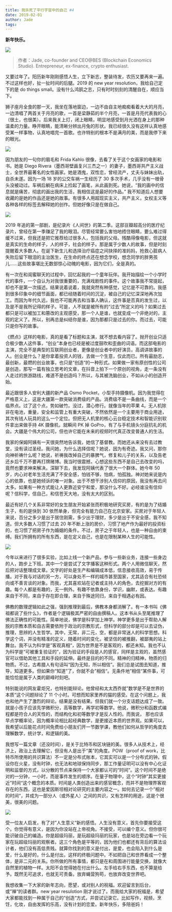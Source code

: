 ```yaml
---
title: 我杀死了平行宇宙中的自己 #4
date: 2019-02-01
author: Jade
tags: 
---
```


**新年快乐。**

<!--more-->

![](https://cosmosrepair-1257028016.cos.ap-beijing.myqcloud.com/2019-06-26-640%20-56-.jpeg)

> 作者：Jade, co-founder and CEO@BES (Blockchain Economics Studio). Entrepreneur, ex-finance, crypto enthusiast.

又要过年了。阳历新年刚刚感悟人生，立下新志，整装待发，农历又要再来一遍。不过这样也好，扯一扯时间的后腿。2019 的 new year resolution，我给自己定下的是 do things small。没有什么鸿鹄之志，只有时时刻刻的清醒自在，顺应当下。

狮子座月全食的那一天，我坐在落地窗边，一边不由自主地痴痴看着大大的月亮，一边清唱了两首关于月亮的歌，一首是梁静茹的半个月亮，一首是月亮代表我的心（很土，也很美）。后来我关上灯，闭上眼睛，明显地感受到月光洒在身上的那种温柔的力量。睁开眼睛，能清晰分辨出月兔的形状。我已经很久没有这样认真地感受某一样事物，认真地唱完一首歌。也许特别的根本不是满月的美，而是我停下来的眼光。

![](https://cosmosrepair-1257028016.cos.ap-beijing.myqcloud.com/2019-06-26-640%20-57-.jpeg)

因为朋友的一句你的眉毛和 Frida Kahlo 很像，去看了关于这个女画家的电影和书。她是 Diego Rivera（墨西哥壁画复兴三杰之一）的妻子，墨西哥共产主义战士，全世界最著名的女性画家。她是酒鬼，双性恋，曾经流产，丈夫与妹妹出轨，自杀未遂。因为一场 18 岁的公交车祸一生经历了 30 多次手术，几乎没有一根骨头没被动过。车祸后躺在病床上捡起了画笔，从此画到死。她说，“我的画中的信息就是痛苦，彻底的画出我的生活，我相信这是最好的作品。” 我不知道后人想要收藏的是她的作品还是她的故事。有很多人用超现实主义，共产主义，女权主义等各种各样的标签去解释她的创作。但她好像只是在做自己。

![](https://cosmosrepair-1257028016.cos.ap-beijing.myqcloud.com/2019-06-26-640%20-58-.jpeg)

2019 年追的第一部剧，是纪录片《人间世》的第二季。这部豆瓣超高分的医疗纪录片，曾经在第一季赚足了我的眼泪。尽管经常要么害怕地捂住眼睛，要么难过得缓不过来，但我还是把它推荐给过很多人，包括我的父母。残酷得像电影，但这就是真实的生命的样子，人的样子，社会的样子。那是属于少数人的故事，但是时刻提醒着大多数人。在诞下新生儿和选择治疗癌症之间抉择的准妈妈，抢救心脏病人失败后留下眼泪的主治医生，在生命的终点还在想念学校，想念同学的胖男孩儿……这些故事堪比无数部惊心动魄的电影，因为它们，全是真的。


有一次在和闺蜜聊天的过程中，回忆起我的一个童年玩伴。我开始描绘一个小学时代的事件，一个自认为对我很重要的，充满戏剧性的事件。这个故事我不常提起，却也不是第一次描述。结果说着说着，我就突然有种感觉，记忆是不可靠的。我感到很多印象中的细节画面，都已经随着时间的沉淀，被自己的记忆深深地再次加工。而因为年代久远，我也不可能再去和当事人确认，这件事是否真的发生过，以及是不是我所记得的样子。可是，人不就是被所有的“过去”所定义的吗？如果过去都只是可以被加工和篡改的主观感受，那一个人是谁，也就变成一个非绝对的，主观的定义了。所以，别再总是纠结你是谁，因为那都只是过去的你。而过去，可能只是你写的故事。

《燃点》这样的电影，真的是看了标题和主演，就不想去看内容了。抛开创业只适合极少数人这件事，“创业”本身也已经是被过度鼓吹和歪曲的词语。而这部电影的主演，完全不是典型的互联网创业者，更像是创业者中的好演员，高调讲故事的人。创业是什么？是你拿着投资人的钱，去做一个生意，仅此而已。所有最励志，最创新，最燃的创业故事，也只是“创造“的一种形式。如果做一家有原创性的公司是创造，那写一篇有独立思考的文章，在抖音上拍下一个原创的视角，走一条没有人走过的旅游路线，难道不是创造吗？所以，与其被洗脑创业，不如从小的创造开始。

最近跟很多人安利大疆的新产品 Osmo Pocket，小型手持摄像机。因为我觉得在严格意义上，这是大疆第一款突破消费级的产品。消费级不是一条曲线，而是一个临界点。过了这个点，势如破竹。没过，潜心修行。就像当年的苹果 4。无人机除非在电池，重量，安全和监管上有重大突破，不然依然是一个主要用于商业用途，其次有钱人玩具的这么一个定位。但把无人机里的核心云台稳定技术和智能识别软件拿出来做手持 4K 摄像机，就瞬间 PK 掉 GoPro，有了与手机镜头分庭抗礼的机会。大疆是个伟大的公司，但也许它能在未来的视频时代真正改变普通人的生活。



我家的保姆阿姨有一天很突然地告诉我，她信了基督教。而她还从来没有去过教堂，没有读过圣经。我问她，为什么选择信呢？她说，因为有奇迹。我又问，那你向神祈祷什么呢？她说，祈祷我改掉自己的暴脾气，修复和儿子的关系，以及告老还乡后千万不要再打牌赌博。我当时很震撼，心想这些东西不是自己去改变的吗，竟然也要求神来解决。深聊下去，我发现阿姨代表了很大一个群体。她今年 50 岁，内心对老年生活充满了不安全感，怕钱不够，怕病，怕孤独。神对她来说是内心的依靠，也是她倾诉的唯一对象。出于不想干涉别人信仰的原因，我没有再去问太多。如果有一种方式能让人更靠近安宁和爱，那没什么不好。必经谁没有信仰呢？信科学，信自己，和信苍天大地，没有太大的区别。

最近有好几个关系非常好的女生朋友开始紧张而积极地研究买房，有的是为了结婚生子，有的是快到 30 依然单身，但完全有能力自己在北京安家。买房对于年轻人来说，百分之多少是出于居住刚需，多少出于理财，多少是出于不安全感，我不知道。但大多数人习惯了过去 20 年不断上涨的房价，习惯了地产作为最好的投资标的，也习惯了把房子作为婚姻的条件。不过，房子之于年轻人，也是一种自由的束缚。我们所拥有的所有东西，是在定义自己，也是在限制某种人生的可能性。

![](https://cosmosrepair-1257028016.cos.ap-beijing.myqcloud.com/2019-06-26-640%20-59-.jpeg)

今年以来进行了很多实验，比如上线一个新产品，参与一些新业务，连接一些身边的人，跑步上下班。其中一个是尝试了文字播客这种形式。两个人用微信聊天，然后把对话整理成文章。文字的好处是生产和编辑成本低，信息接收高效，易于传播。对于我与对话的另一方，可以身处不一样的城市甚至国家，尤其适合有社恐倾向或不善言谈的对象。而我，尤其喜欢站在记者或主持人的角色，去挖掘对方的有趣。每个人都是有趣的，无一例外。有趣不依靠身份，学识，幽默，或表达。有趣来自于不同，来自于存在即合理，来自于殊途同归，来自于相遇必有因。

佛教的数理逻辑如此之强，强到推理到最后，佛教本身都消解了。有一本书叫《佛祖都说了些什么》，作者是个逻辑极其严密的自由撰稿人。这本书从头至尾推理了佛法正确性的可能性。简单地说，佛学是科学加上神学。神学更多是出于帮助人解脱的宗教本质和自古需要依附于政治的宗教形式，但科学的部分却是可以去证伪，推理，思辨的人生哲学。其中，无常，非二元，空，都是非常迷人的科学思想。科学这个词，并没有精准的定义，随着时间的变化，被坚信的被推翻，被鄙夷的站上舞台。我不认为科学是”客观真相“，因为世界是不是客观的，都还未知。我也不认为科学是“可被重复验证的”，因为验证的手段是人的感官，同样是主观的，虽然感官可以借助其他工具和手段的延伸。最终是目的的不同。精神的归精神，物质的归物质。不过，古希腊人有句话叫“因为无知，所以相信”。我们总是试图去知道，推导，知道更多。但如果你“知道”了，你就不会”相信“。无条件地”相信“某件事，可能恰恰是属于人类的巅峰时刻吧。

特别能说的网友霍炬兄，也特别能辩论。他曾经和太太西乔就”数学是不是世界的本质“这个问题辩论了 11 个小时。可想而知家里养的猫的感受。在这个问题上，我也和他产生了激烈的辩论。结果是没有结果。但我们就一个分支话题达成了一致。就是小孩子应该先学微积分，高等数学，再学初等数学。他说，微积分和函数式编程都是符合人的天性的，而结构化和初等数学才是反人性的。而我说， 那也应该早点学概率论，因为概率论相比起经典数学，是更接近本质的世界观。如果可以，我希望以后能花点时间免费给小朋友们开一节数学课，教他们如何从哲学的角度去理解数学，统计学，和逻辑的美。


我想写一篇文章（还没时间），是关于比特币和区块链的美。很多人从技术上，经济上，政治上去理解它，但没有人是出于“美”的角度。POW（proof of work，比特币所使用的共识算法）不一定是分布式账本，它其实可以是一个分布式的钟。假设你在火星，没有时钟，也无法和地球保持同步，那工作量证明可以没有中心化证明和监督的方式，以分散的节点来保持一个大家都认可的“时间”。这个时间不是绝对的一分钟，一小时，而是事件发生的顺序。在量子物理中，这个“时钟”其实更接近”时间“这个概念的本质。时间是人类创造出来的感官概念，而并不是物理界客观存在的东西，这也是爱因斯坦相对论研究的主要内容之一。如何去记录一个”相对的时间“，并成为一部分人（或外星人）之间的共识，又有怎样的用途，这是个很美，很美的问题。

![](https://cosmosrepair-1257028016.cos.ap-beijing.myqcloud.com/2019-06-26-640%20-60-.jpeg)

受一位友人启发，有了对”人生意义“新的感悟。人生没有意义，首先你要接受这个。你觉得有意义，是因为你没站在上帝视角。不接受，可以编个意义。但你很可能识破自己的编造。你是超级玛丽，是玩超级玛丽的玩家，也是站在旁边看一个玩家在玩超级玛丽的观察者。这三个角色是平等的，因为他们也都还有背后的算法设计者，他们没有高低贵贱。就算你找到的意义是付出，是爱，也会陷入到什么是爱，什么是好的，什么是付出，这样的终极问题中。不如把自己和世界看成一个整体，是非二元的关系。你所做的所有事情，都只是在和周围进行能量交换，就像大自然里的植物一样。太阳不会觉得她在付出什么。左手给右手东西，也不算是给予。既然无可追求，也就无可责备。放弃蝇营狗苟，也放弃改变世界吧。

我想收集一下大家的新年志向，愿望，或对别人的祝福。欢迎留言到后台，或”禅“的读者群。new year resulotion 刚才说过了。而我给大家的祝福是，希望大家都能找到一种属于自己的”创造“方式，并尝试记录它。比如写作，视频，烹饪，化妆，自由发挥的乐高，没有计划的恋爱。新年快乐，多陪爸妈！

